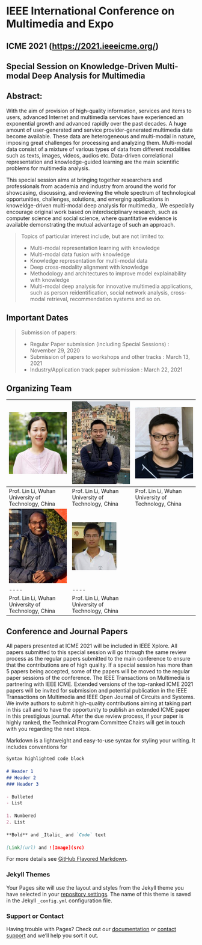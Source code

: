 # IEEE International Conference on Multimedia and Expo
## ICME 2021 (https://2021.ieeeicme.org/) 
## Special Session on Knowledge-Driven Multi-modal Deep Analysis for Multimedia

## Abstract:

With the aim of provision of high-quality information, services and items to users, advanced Internet and multimedia services have experienced an exponential growth and advanced rapidly over the past decades. A huge amount of user-generated and service provider-generated multimedia data become available. These data are heterogeneous and multi-modal in nature, imposing great challenges for processing and analyzing them. Multi-modal data consist of a mixture of various types of data from different modalities such as texts, images, videos, audios etc. Data-driven correlational representation and knowledge-guided learning are the main scientific problems for multimedia analysis. 

This special session aims at bringing together researchers and professionals from academia and industry from around the world for showcasing, discussing, and reviewing the whole spectrum of technological opportunities, challenges, solutions, and emerging applications in knoweldge-driven multi-modal deep analysis for multimedia,. We especially encourage original work based on interdisciplinary research, such as computer science and social science, where quantitative evidence is available demonstrating the mutual advantage of such an approach. 

> Topics of particular interest include, but are not limited to:
> * Multi-modal representation learning with knowledge
> * Multi-modal data fusion with knowledge 
> * Knowledge representation for multi-modal data  
> * Deep cross-modality alignment with knowledge
> * Methodology and architectures to improve model explainability with knowledge
> * Multi-modal deep analysis for innovative multimedia applications, such as person reidentification, social network analysis, cross-modal retrieval, recommendation systems and so on.

## Important Dates

> Submission of papers:
> * Regular Paper submission (including Special Sessions) : November 29, 2020
> * Submission of papers to workshops and other tracks : March 13, 2021
> * Industry/Application track paper submission : March 22, 2021

## Organizing Team

| ![avatar](/picture/1.png) |![avatar](/picture/2.png) |![avatar](/picture/3.png) |
|  ----  | ----  | ----  |
|  Prof. Lin Li, Wuhan University of Technology, China |Prof. Lin Li, Wuhan University of Technology, China |Prof. Lin Li, Wuhan University of Technology, China |
| ![avatar](/picture/4.png) |![avatar](/picture/5.png) |
|  ----  |----  |
|  Prof. Lin Li, Wuhan University of Technology, China |Prof. Lin Li, Wuhan University of Technology, China |



## Conference and Journal Papers
All papers presented at ICME 2021 will be included in IEEE Xplore. All papers submitted to this special session will go through the same review process as the regular papers submitted to the main conference to ensure that the contributions are of high quality. If a special session has more than 5 papers being accepted, some of the papers will be moved to the regular paper sessions of the conference.
The IEEE Transactions on Multimedia is partnering with IEEE ICME. Extended versions of the top-ranked ICME 2021 papers will be invited for submission and potential publication in the IEEE Transactions on Multimedia and IEEE Open Journal of Circuits and Systems. We invite authors to submit high-quality contributions aiming at taking part in this call and to have the opportunity to publish an extended ICME paper in this prestigious journal. After the due review process, if your paper is highly ranked, the Technical Program Committee Chairs will get in touch with you regarding the next steps.




Markdown is a lightweight and easy-to-use syntax for styling your writing. It includes conventions for

```markdown
Syntax highlighted code block

# Header 1
## Header 2
### Header 3

- Bulleted
- List

1. Numbered
2. List

**Bold** and _Italic_ and `Code` text

[Link](url) and ![Image](src)
```

For more details see [GitHub Flavored Markdown](https://guides.github.com/features/mastering-markdown/).

### Jekyll Themes

Your Pages site will use the layout and styles from the Jekyll theme you have selected in your [repository settings](https://github.com/zhangmengjing/test2.github.io/settings). The name of this theme is saved in the Jekyll `_config.yml` configuration file.

### Support or Contact

Having trouble with Pages? Check out our [documentation](https://docs.github.com/categories/github-pages-basics/) or [contact support](https://github.com/contact) and we’ll help you sort it out.
